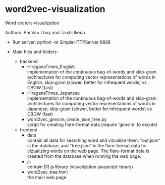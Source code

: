 # word2vec-visualization
Word vectors visualization

Authors: Phi Van Thuy and Taishi Ikeda

- Run server: python -m SimpleHTTPServer 8888

- Main files and folders:
	+ backend<br>
		+ HiraganaTimes_English<br>
			implementation of the continuous bag-of-words and skip-gram architectures for computing vector representations of words in English; skip-gram (slower, better for infrequent words) vs CBOW (fast)
		+ HiraganaTimes_Japanese<br>
			implementation of the continuous bag-of-words and skip-gram architectures for computing vector representations of words in Japanese; skip-gram (slower, better for infrequent words) vs CBOW (fast)
		+ word2vec_gensim_create_json_tree.py<br>
			script for creating flare-format data (require 'gensim' to excute)
	+ frontend<br>
		+ data<br>
			contain all data for searching word and vizualize them: "out.json" is the database, and "tree.json" is the flare-format data for vizualizing words on the web page. The flare-format data is created from the database when running the web page.
		+ js<br>
			contain D3.js library (visualization javascript library)
		+ word2vec_tree.html<br>
			the main web page


